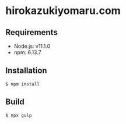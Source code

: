 # hirokazukiyomaru.com

## Requirements

* Node.js: v11.1.0
* npm: 6.13.7

## Installation

```
$ npm install
```

## Build

```
$ npx gulp
```
